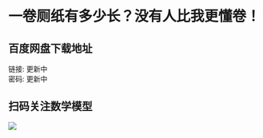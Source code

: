 # 一卷厕纸有多少长？没有人比我更懂卷！

## 百度网盘下载地址

链接: 更新中  
密码: 更新中

## 扫码关注数学模型
![](https://avatars3.githubusercontent.com/u/56642120?s=200&v=4)
